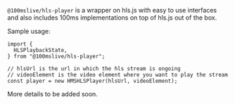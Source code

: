 `@100mslive/hls-player` is a wrapper on hls.js with easy to use interfaces and also includes 100ms implementations 
on top of hls.js out of the box.

Sample usage: 

```
import {
  HLSPlaybackState,
} from "@100mslive/hls-player";

// hlsUrl is the url in which the hls stream is ongoing
// videoElement is the video element where you want to play the stream
const player = new HMSHLSPlayer(hlsUrl, videoElement);

```

More details to be added soon.